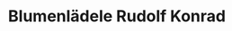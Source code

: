 ---
title: "Blumenlädele Rudolf Konrad"
url: /kuernach/blumenlaedele-rudolf-konrad/
shop: Blumen
---